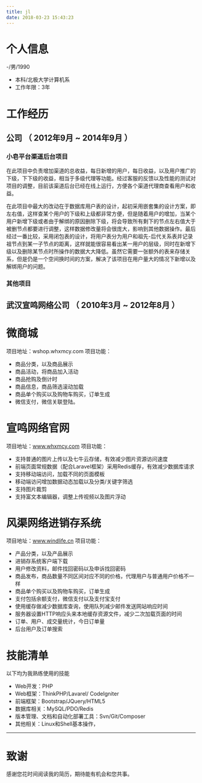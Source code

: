 ```yaml
---
title: jl
date: 2018-03-23 15:43:23
---
```

# 个人信息

 -/男/1990 
 - 本科/北极大学计算机系 
 - 工作年限：3年

# 工作经历

## 公司 （ 2012年9月 ~ 2014年9月 ）

### 小皂平台渠道后台项目 

在此项目中负责增加渠道的总收益，每日新增的用户，每日收益，以及用户推广的下级，下下级的收益，相当于多级代理等功能。经过客服的反馈以及性能的测试对项目的调整，目前该渠道后台已经在线上运行，方便各个渠道代理商查看用户和收益。

在此项目中最大的改动在于数据库用户表的设计，起初采用嵌套集的设计方案，即左右值，这样查某个用户的下级和上级都非常方便，但是随着用户的增加，当某个用户新增下级或者由于解绑的原因删除下级，将会导致所有剩下的节点左右值大于被删节点都要进行调整，这样数据修改量将会很庞大，影响到其他数据操作。最后经过一番比较，采用闭包表的设计，将用户表分为用户和祖先-后代关系表并记录祖节点到某一子节点的距离，这样就能很容易看出某一用户的层级，同时在新增下级以及删除某节点时所操作的数据大大降低。虽然它需要一张额外的表来存储关系，但是仍是一个空间换时间的方案，解决了该项目在用户量大的情况下新增以及解绑用户的问题。

### 其他项目


  
## 武汉宣鸣网络公司 （ 2010年3月 ~ 2012年8月 ）

# 微商城
项目地址：wshop.whxmcy.com
项目功能：

* 商品分类，以及商品展示
* 商品活动，将商品加入活动
* 商品抢购及倒计时
* 商品信息，商品筛选滚动加载
* 商品单个购买以及购物车购买，订单生成
* 微信支付，微信关联登陆。

# 宣鸣网络官网
项目地址：www.whxmcy.com
项目功能：
* 支持普通的图片上传以及七牛云存储，有效减少图片资源访问速度
* 前端页面常规数据（配合Laravel框架）采用Redis缓存，有效减少数据库请求
* 支持移动端访问，加载不同的页面模板
* 移动端访问增加数据动态加载以及分类/关键字筛选
* 支持图片裁剪
* 支持富文本编辑器，调整上传视频以及图片浮动

# 风渠网络进销存系统
项目地址：www.windlife.cn
项目功能：

* 产品分类，以及产品展示
* 进销存系统客户端下载
*  用户修改资料，邮件找回密码以及申诉找回密码
* 商品发布，商品数量不同区间对应不同的价格，代理用户与普通用户价格不一样
* 商品单个购买以及购物车购买，订单生成
*  支付包括余额支付，微信支付以及支付宝支付
* 使用缓存做减少数据库查询，使用队列减少邮件发送网站响应时间
*  服务器设置HTTP响应头来本地缓存资源文件，减少二次加载页面的时间
* 订单、用户、成交量统计，今日订单量 
*  后台用户及订单搜索

  
# 技能清单

以下均为我熟练使用的技能

- Web开发：PHP
- Web框架：ThinkPHP/Lavarel/ CodeIgniter
- 前端框架：Bootstrap/JQuery/HTML5
- 数据库相关：MySQL/PDO/Redis
- 版本管理、文档和自动化部署工具：Svn/Git/Composer
- 其他相关：Linux和Shell基本操作，
      
---      
# 致谢
感谢您花时间阅读我的简历，期待能有机会和您共事。
      


